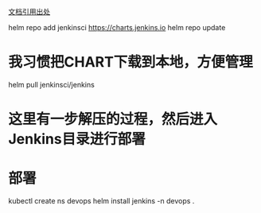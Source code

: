 [文档引用出处 ](https://mp.weixin.qq.com/s/wPo0kpeUDu8amGquIdXUCQ)


helm repo add jenkinsci https://charts.jenkins.io
helm repo update
# 我习惯把CHART下载到本地，方便管理
helm pull jenkinsci/jenkins
# 这里有一步解压的过程，然后进入Jenkins目录进行部署
# 部署
kubectl create ns devops
helm install jenkins -n devops .
